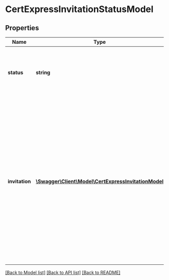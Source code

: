 # CertExpressInvitationStatusModel

## Properties
Name | Type | Description | Notes
------------ | ------------- | ------------- | -------------
**status** | **string** | The status of the CertExpress invitation for this customer.  If this status says | [optional] 
**invitation** | [**\Swagger\Client\Model\CertExpressInvitationModel**](CertExpressInvitationModel.md) | The CertExpress invitation for the customer.  If you specified an email address in the invitation  request, this invitation will be sent via email.  Otherwise, you are expected to direct the customer  using a hyperlink directly in your application. | [optional] 

[[Back to Model list]](../README.md#documentation-for-models) [[Back to API list]](../README.md#documentation-for-api-endpoints) [[Back to README]](../README.md)


